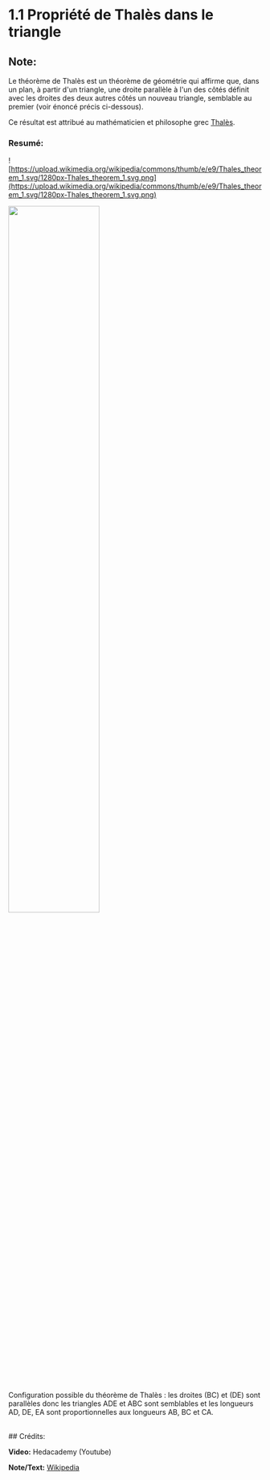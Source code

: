 # 1.1 Propriété de Thalès dans le triangle

## Note:

Le théorème de Thalès est un théorème de géométrie qui affirme que, dans un plan, à partir d'un triangle, une droite parallèle à l'un des côtés définit avec les droites des deux autres côtés un nouveau triangle, semblable au premier (voir énoncé précis ci-dessous).

Ce résultat est attribué au mathématicien et philosophe grec [Thalès](https://fr.wikipedia.org/wiki/Thal%C3%A8s).

### Resumé:

![https://upload.wikimedia.org/wikipedia/commons/thumb/e/e9/Thales_theorem_1.svg/1280px-Thales_theorem_1.svg.png](https://upload.wikimedia.org/wikipedia/commons/thumb/e/e9/Thales_theorem_1.svg/1280px-Thales_theorem_1.svg.png)

<img src="https://upload.wikimedia.org/wikipedia/commons/thumb/e/e9/Thales_theorem_1.svg/1280px-Thales_theorem_1.svg.png" width="60%">

Configuration possible du théorème de Thalès : les droites (BC) et (DE) sont parallèles donc les triangles ADE et ABC sont semblables et les longueurs AD, DE, EA sont proportionnelles aux longueurs AB, BC et CA.

<br/>
## Crédits:

**Video:** Hedacademy (Youtube)

**Note/Text:** [Wikipedia](https://fr.wikipedia.org/wiki/Th%C3%A9or%C3%A8me_de_Thal%C3%A8s)